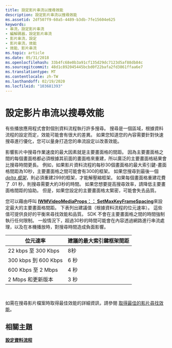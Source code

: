 ```yaml
---
title: 設定影片串流以搜尋效能
description: 設定影片串流以搜尋效能
ms.assetid: 2df507f9-60a5-4489-b3db-7fe15604e625
keywords:
- 串流，設定影片串流
- 編解碼器，設定影片串流
- 影片串流，設定
- 影片串流，效能
- 效能、影片串流
ms.topic: article
ms.date: 05/31/2018
ms.openlocfilehash: 33b4fc68e0b3a91cf135d29dc7123d5af88db84c
ms.sourcegitcommit: 48d1c892045445bcbd0f22bafa2fd3861ffaa6e7
ms.translationtype: MT
ms.contentlocale: zh-TW
ms.lasthandoff: 02/19/2020
ms.locfileid: "103681393"
---
```

# <a name="configuring-video-streams-for-seeking-performance"></a>設定影片串流以搜尋效能

有些播放應用程式會對個別資料流程執行許多搜尋。 搜尋是一個區域，根據資料流程的設定而定，效能可能會有很大的差異。 如果您知道您的內容需要針對快速搜尋進行優化，您可以量身打造您的串流設定以改善效能。

影響影片中搜尋作業速度的最大因素就是主要畫面格的間距。 因為主要畫面格之間的每個畫面格都必須根據其前面的畫面格來重建，所以廣泛的主要畫面格結果會比搜尋時間更長。 例如，如果影片資料流程的每秒30個畫面格的最大索引鍵-畫面格間距為10秒，主要畫面格之間可能會有300的框架。 如果您搜尋到最後一個 [*delta 框架*](wmformat-glossary.md)，則必須重建299的框架，才能解壓縮框架。 如果每個畫面格重建花費了 .01 秒，則搜尋需要大約3秒的時間。 如果您想要提高搜尋效率，請降低主要畫面格間距的協助。 但是，如果您設定的主要畫面格太緊密，可能會失去品質。

您可以藉由呼叫 [**IWMVideoMediaProps：： SetMaxKeyFrameSpacing**](/previous-versions/windows/desktop/api/Wmsdkidl/nf-wmsdkidl-iwmvideomediaprops-setmaxkeyframespacing)來設定最大的主要畫面格間距。 下表列出建議值（根據資料流程的位元速率）。 這些值可提供良好的平衡來尋找效能和品質。 SDK 不會在主要畫面格之間的時間強制執行任何限制。 一般情況下，超過30秒的時間可能會在內容透過網路進行串流處理，以及在本機播放時，對搜尋時間造成負面影響。



| 位元速率             | 建議的最大索引鍵框架間距 |
|----------------------|-------------------------------------|
| 22 kbps 至 300 Kbps  | 8秒                           |
| 300 kbps 到 600 Kbps | 6 秒                           |
| 600 Kbps 至 2 Mbps   | 4 秒                           |
| 2 Mbps 和更新版本    | 3 秒                           |



 

如需在搜尋影片檔案時取得最佳效能的詳細資訊，請參閱 [取得最佳的影片尋找效能](getting-the-best-video-seeking-performance.md)。

## <a name="related-topics"></a>相關主題

<dl> <dt>

[**設定資料流程**](configuring-streams.md)
</dt> </dl>

 

 




